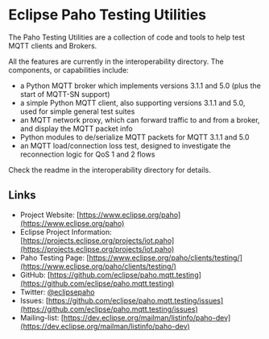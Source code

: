 # Eclipse Paho Testing Utilities

The Paho Testing Utilities are a collection of code and tools to help test MQTT clients and Brokers.

All the features are currently in the interoperability directory.  The components, or capabilities include:

- a Python MQTT broker which implements versions 3.1.1 and 5.0 (plus the start of MQTT-SN support)
- a simple Python MQTT client, also supporting versions 3.1.1 and 5.0, used for simple general test suites
- an MQTT network proxy, which can forward traffic to and from a broker, and display the MQTT packet info
- Python modules to de/serialize MQTT packets for MQTT 3.1.1 and 5.0
- an MQTT load/connection loss test, designed to investigate the reconnection logic for QoS 1 and 2 flows

Check the readme in the interoperability directory for details.

## Links

- Project Website: [https://www.eclipse.org/paho](https://www.eclipse.org/paho)
- Eclipse Project Information: [https://projects.eclipse.org/projects/iot.paho](https://projects.eclipse.org/projects/iot.paho)
- Paho Testing Page: [https://www.eclipse.org/paho/clients/testing/](https://www.eclipse.org/paho/clients/testing/)
- GitHub: [https://github.com/eclipse/paho.mqtt.testing](https://github.com/eclipse/paho.mqtt.testing)
- Twitter: [@eclipsepaho](https://twitter.com/eclipsepaho)
- Issues: [https://github.com/eclipse/paho.mqtt.testing/issues](https://github.com/eclipse/paho.mqtt.testing/issues)
- Mailing-list: [https://dev.eclipse.org/mailman/listinfo/paho-dev](https://dev.eclipse.org/mailman/listinfo/paho-dev)
